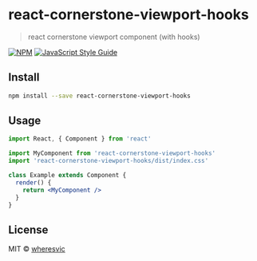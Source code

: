 # react-cornerstone-viewport-hooks

> react cornerstone viewport component (with hooks)

[![NPM](https://img.shields.io/npm/v/react-cornerstone-viewport-hooks.svg)](https://www.npmjs.com/package/react-cornerstone-viewport-hooks) [![JavaScript Style Guide](https://img.shields.io/badge/code_style-standard-brightgreen.svg)](https://standardjs.com)

## Install

```bash
npm install --save react-cornerstone-viewport-hooks
```

## Usage

```jsx
import React, { Component } from 'react'

import MyComponent from 'react-cornerstone-viewport-hooks'
import 'react-cornerstone-viewport-hooks/dist/index.css'

class Example extends Component {
  render() {
    return <MyComponent />
  }
}
```

## License

MIT © [wheresvic](https://github.com/wheresvic)
